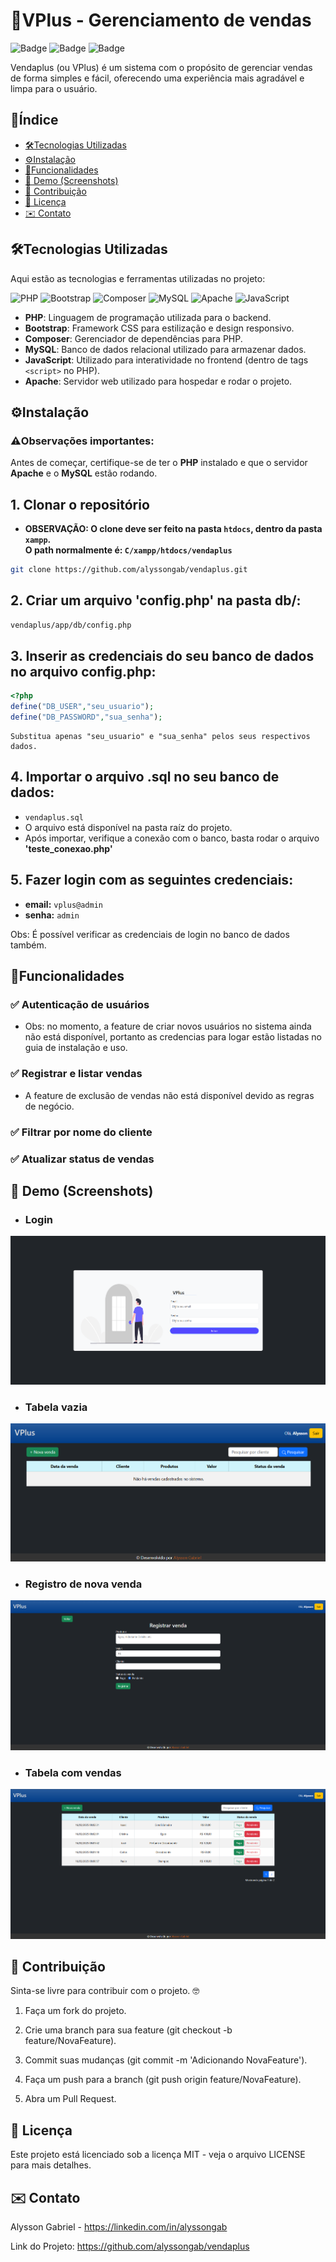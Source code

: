 # 💼VPlus - Gerenciamento de vendas

![Badge](https://img.shields.io/badge/Status-Finalizado-green)
![Badge](https://img.shields.io/badge/Licença-MIT-blue)
![Badge](https://img.shields.io/badge/Version-1.0.0-orange)     


Vendaplus (ou VPlus) é um sistema com o propósito de gerenciar vendas de forma simples e fácil, oferecendo uma experiência mais agradável e limpa para o usuário.

## 📖Índice
- [🛠️Tecnologias Utilizadas](EF%B8%8Ftecnologias-utilizadas)
- [⚙️Instalação](#%EF%B8%8Finstalação)
- [🚀Funcionalidades](#funcionalidades)
- [📸 Demo (Screenshots)](#-demo-screenshots)
- [🤝 Contribuição](#-contribuição)
- [📜 Licença](#-licença)
- [✉️ Contato](#%EF%B8%8F-contato)

## 🛠️Tecnologias Utilizadas
Aqui estão as tecnologias e ferramentas utilizadas no projeto:

![PHP](https://img.shields.io/badge/PHP-777BB4?style=for-the-badge&logo=php&logoColor=white)
![Bootstrap](https://img.shields.io/badge/Bootstrap-563D7C?style=for-the-badge&logo=bootstrap&logoColor=white)
![Composer](https://img.shields.io/badge/Composer-885630?style=for-the-badge&logo=composer&logoColor=white)
![MySQL](https://img.shields.io/badge/MySQL-4479A1?style=for-the-badge&logo=mysql&logoColor=white)
![Apache](https://img.shields.io/badge/Apache-D22128?style=for-the-badge&logo=apache&logoColor=white)
![JavaScript](https://img.shields.io/badge/JavaScript-F7DF1E?style=for-the-badge&logo=javascript&logoColor=black)

- **PHP**: Linguagem de programação utilizada para o backend.
- **Bootstrap**: Framework CSS para estilização e design responsivo.
- **Composer**: Gerenciador de dependências para PHP.
- **MySQL**: Banco de dados relacional utilizado para armazenar dados.
- **JavaScript**: Utilizado para interatividade no frontend (dentro de tags `<script>` no PHP).
- **Apache**: Servidor web utilizado para hospedar e rodar o projeto.

## ⚙️Instalação

### ⚠️Observações importantes:

Antes de começar, certifique-se de ter o **PHP** instalado e que o servidor **Apache** e o **MySQL** estão rodando.

## 1. Clonar o repositório
- **OBSERVAÇÃO: O clone deve ser feito na pasta `htdocs`, dentro da pasta `xampp`.**\
**O path normalmente é: `C/xampp/htdocs/vendaplus`**

```bash
git clone https://github.com/alyssongab/vendaplus.git
```
## 2. Criar um arquivo 'config.php' na pasta db/:
```bash
vendaplus/app/db/config.php
```

## 3. Inserir as credenciais do seu banco de dados no arquivo config.php:
```php
<?php
define("DB_USER","seu_usuario");
define("DB_PASSWORD","sua_senha");
```
    Substitua apenas "seu_usuario" e "sua_senha" pelos seus respectivos dados. 
## 4. Importar o arquivo .sql no seu banco de dados:
- `vendaplus.sql`
- O arquivo está disponível na pasta raíz do projeto.<br>
- Após importar, verifique a conexão com o banco, basta rodar o arquivo **'teste_conexao.php'**

## 5. Fazer login com as seguintes credenciais:
- **email:** `vplus@admin`
- **senha:** `admin`

Obs: É possível verificar as credenciais de login no banco de dados também.

## 🚀Funcionalidades
### ✅ **Autenticação de usuários** 
- Obs: no momento, a feature de criar novos usuários no sistema ainda não está disponível, portanto as credencias para logar estão listadas no guia de instalação e uso.
### ✅ **Registrar e listar vendas** 
- A feature de exclusão de vendas não está disponível devido as regras de negócio.
### ✅ **Filtrar por nome do cliente**
### ✅ **Atualizar status de vendas**

## 📸 Demo (Screenshots)

- ### Login
![login](screenshots/login.png)

- ### Tabela vazia
![tabela](screenshots/vendasvazia.png)

- ### Registro de nova venda
![registrar](screenshots/registrar.png)

- ### Tabela com vendas
![vendas](screenshots/vendas.png)

## 🤝 Contribuição

Sinta-se livre para contribuir com o projeto. 🤓

1. Faça um fork do projeto.

2. Crie uma branch para sua feature (git checkout -b feature/NovaFeature).

3. Commit suas mudanças (git commit -m 'Adicionando NovaFeature').

4. Faça um push para a branch (git push origin feature/NovaFeature).

5. Abra um Pull Request.

## 📜 Licença
Este projeto está licenciado sob a licença MIT - veja o arquivo LICENSE para mais detalhes.

## ✉️ Contato
Alysson Gabriel - https://linkedin.com/in/alyssongab

Link do Projeto: https://github.com/alyssongab/vendaplus
